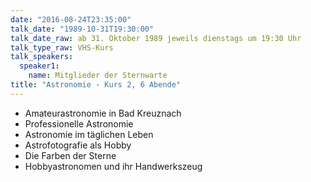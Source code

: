 ```yaml
---
date: "2016-08-24T23:35:00"
talk_date: "1989-10-31T19:30:00"
talk_date_raw: ab 31. Oktober 1989 jeweils dienstags um 19:30 Uhr
talk_type_raw: VHS-Kurs
talk_speakers:
  speaker1:
    name: Mitglieder der Sternwarte
title: "Astronomie - Kurs 2, 6 Abende"
---
```


- Amateurastronomie in Bad Kreuznach
- Professionelle Astronomie
- Astronomie im täglichen Leben
- Astrofotografie als Hobby
- Die Farben der Sterne
- Hobbyastronomen und ihr Handwerkszeug
